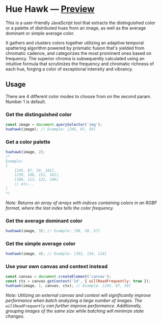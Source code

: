 # Hue Hawk — [Preview](https://voormann.github.io/hue/)
This is a user-friendly JavaScript tool that extracts the distinguished color or a palette of distributed hues from an image, as well as the average dominant or simple average color.

It gathers and clusters colors together utilizing an adaptive temporal spattering algorithm powered by prismatic fusion that's yielded from chromatic cadence, and categorizes the most prominent ones based on frequency. The superior chroma is subsequently calculated using an intuitive formula that scrutinizes the frequency and chromatic richness of each hue, forging a color of exceptional intensity and vibrancy.

## Usage
There are 4 different color modes to choose from on the second param. Number 1 is default.

### Get the distinguished color
```js
const image = document.querySelector('img');
huehawk(image); // Example: [245, 87, 59]
```

### Get a color palette
```js
huehawk(image, 2);
/*
Example:
[
    [245, 87, 59, 165],
    [239, 166, 151, 161],
    [188, 112, 121, 146]
    // etc...
]
*/
```
*Note: Returns an array of arrays with indices containing colors in an RGBF format, where the last index tells the color frequency.*

### Get the average dominant color
```js
huehawk(image, 3); // Example: [98, 58, 57]
```

### Get the simple average color
```js
huehawk(image, 4); // Example: [201, 116, 114]
```

### Use your own canvas and context instead
```js
const canvas = document.createElement('canvas');
const ctx = canvas.getContext('2d', { willReadFrequently: true });
huehawk(image, 1, canvas, ctx); // Example: [245, 87, 59]
```
*Note: Utilizing an external canvas and context will significantly improve performance when batch analyzing a large number of images. The `willReadFrequently` can further improve performance. Additionally, grouping images of the same size while batching will minimize state changes.*
